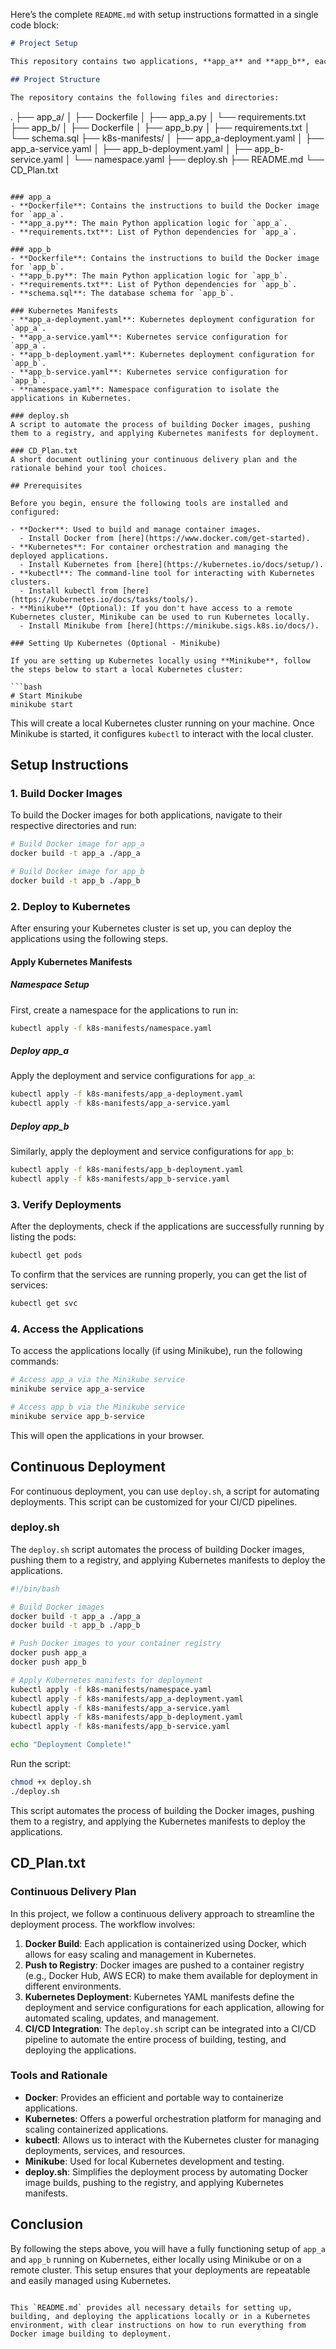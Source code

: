 Here’s the complete `README.md` with setup instructions formatted in a single code block:

```markdown
# Project Setup

This repository contains two applications, **app_a** and **app_b**, each with its respective Dockerfiles, Python files, and Kubernetes deployment configurations. Follow the instructions below to set up, build, and deploy the applications locally or on a Kubernetes cluster.

## Project Structure

The repository contains the following files and directories:

```
.
├── app_a/
│   ├── Dockerfile
│   ├── app_a.py
│   └── requirements.txt
├── app_b/
│   ├── Dockerfile
│   ├── app_b.py
│   ├── requirements.txt
│   └── schema.sql
├── k8s-manifests/
│   ├── app_a-deployment.yaml
│   ├── app_a-service.yaml
│   ├── app_b-deployment.yaml
│   ├── app_b-service.yaml
│   └── namespace.yaml
├── deploy.sh
├── README.md
└── CD_Plan.txt
```

### app_a
- **Dockerfile**: Contains the instructions to build the Docker image for `app_a`.
- **app_a.py**: The main Python application logic for `app_a`.
- **requirements.txt**: List of Python dependencies for `app_a`.

### app_b
- **Dockerfile**: Contains the instructions to build the Docker image for `app_b`.
- **app_b.py**: The main Python application logic for `app_b`.
- **requirements.txt**: List of Python dependencies for `app_b`.
- **schema.sql**: The database schema for `app_b`.

### Kubernetes Manifests
- **app_a-deployment.yaml**: Kubernetes deployment configuration for `app_a`.
- **app_a-service.yaml**: Kubernetes service configuration for `app_a`.
- **app_b-deployment.yaml**: Kubernetes deployment configuration for `app_b`.
- **app_b-service.yaml**: Kubernetes service configuration for `app_b`.
- **namespace.yaml**: Namespace configuration to isolate the applications in Kubernetes.

### deploy.sh
A script to automate the process of building Docker images, pushing them to a registry, and applying Kubernetes manifests for deployment.

### CD_Plan.txt
A short document outlining your continuous delivery plan and the rationale behind your tool choices.

## Prerequisites

Before you begin, ensure the following tools are installed and configured:

- **Docker**: Used to build and manage container images.
  - Install Docker from [here](https://www.docker.com/get-started).
- **Kubernetes**: For container orchestration and managing the deployed applications.
  - Install Kubernetes from [here](https://kubernetes.io/docs/setup/).
- **kubectl**: The command-line tool for interacting with Kubernetes clusters.
  - Install kubectl from [here](https://kubernetes.io/docs/tasks/tools/).
- **Minikube** (Optional): If you don't have access to a remote Kubernetes cluster, Minikube can be used to run Kubernetes locally.
  - Install Minikube from [here](https://minikube.sigs.k8s.io/docs/).

### Setting Up Kubernetes (Optional - Minikube)

If you are setting up Kubernetes locally using **Minikube**, follow the steps below to start a local Kubernetes cluster:

```bash
# Start Minikube
minikube start
```

This will create a local Kubernetes cluster running on your machine. Once Minikube is started, it configures `kubectl` to interact with the local cluster.

## Setup Instructions

### 1. Build Docker Images
To build the Docker images for both applications, navigate to their respective directories and run:

```bash
# Build Docker image for app_a
docker build -t app_a ./app_a

# Build Docker image for app_b
docker build -t app_b ./app_b
```

### 2. Deploy to Kubernetes
After ensuring your Kubernetes cluster is set up, you can deploy the applications using the following steps.

#### Apply Kubernetes Manifests

##### Namespace Setup
First, create a namespace for the applications to run in:

```bash
kubectl apply -f k8s-manifests/namespace.yaml
```

##### Deploy app_a
Apply the deployment and service configurations for `app_a`:

```bash
kubectl apply -f k8s-manifests/app_a-deployment.yaml
kubectl apply -f k8s-manifests/app_a-service.yaml
```

##### Deploy app_b
Similarly, apply the deployment and service configurations for `app_b`:

```bash
kubectl apply -f k8s-manifests/app_b-deployment.yaml
kubectl apply -f k8s-manifests/app_b-service.yaml
```

### 3. Verify Deployments
After the deployments, check if the applications are successfully running by listing the pods:

```bash
kubectl get pods
```

To confirm that the services are running properly, you can get the list of services:

```bash
kubectl get svc
```

### 4. Access the Applications
To access the applications locally (if using Minikube), run the following commands:

```bash
# Access app_a via the Minikube service
minikube service app_a-service

# Access app_b via the Minikube service
minikube service app_b-service
```

This will open the applications in your browser.

## Continuous Deployment

For continuous deployment, you can use `deploy.sh`, a script for automating deployments. This script can be customized for your CI/CD pipelines.

### deploy.sh
The `deploy.sh` script automates the process of building Docker images, pushing them to a registry, and applying Kubernetes manifests to deploy the applications.

```bash
#!/bin/bash

# Build Docker images
docker build -t app_a ./app_a
docker build -t app_b ./app_b

# Push Docker images to your container registry
docker push app_a
docker push app_b

# Apply Kubernetes manifests for deployment
kubectl apply -f k8s-manifests/namespace.yaml
kubectl apply -f k8s-manifests/app_a-deployment.yaml
kubectl apply -f k8s-manifests/app_a-service.yaml
kubectl apply -f k8s-manifests/app_b-deployment.yaml
kubectl apply -f k8s-manifests/app_b-service.yaml

echo "Deployment Complete!"
```

Run the script:

```bash
chmod +x deploy.sh
./deploy.sh
```

This script automates the process of building the Docker images, pushing them to a registry, and applying the Kubernetes manifests to deploy the applications.

## CD_Plan.txt

### Continuous Delivery Plan

In this project, we follow a continuous delivery approach to streamline the deployment process. The workflow involves:

1. **Docker Build**: Each application is containerized using Docker, which allows for easy scaling and management in Kubernetes.
2. **Push to Registry**: Docker images are pushed to a container registry (e.g., Docker Hub, AWS ECR) to make them available for deployment in different environments.
3. **Kubernetes Deployment**: Kubernetes YAML manifests define the deployment and service configurations for each application, allowing for automated scaling, updates, and management.
4. **CI/CD Integration**: The `deploy.sh` script can be integrated into a CI/CD pipeline to automate the entire process of building, testing, and deploying the applications.

### Tools and Rationale

- **Docker**: Provides an efficient and portable way to containerize applications.
- **Kubernetes**: Offers a powerful orchestration platform for managing and scaling containerized applications.
- **kubectl**: Allows us to interact with the Kubernetes cluster for managing deployments, services, and resources.
- **Minikube**: Used for local Kubernetes development and testing.
- **deploy.sh**: Simplifies the deployment process by automating Docker image builds, pushing to the registry, and applying Kubernetes manifests.

## Conclusion

By following the steps above, you will have a fully functioning setup of `app_a` and `app_b` running on Kubernetes, either locally using Minikube or on a remote cluster. This setup ensures that your deployments are repeatable and easily managed using Kubernetes.
```

This `README.md` provides all necessary details for setting up, building, and deploying the applications locally or in a Kubernetes environment, with clear instructions on how to run everything from Docker image building to deployment.
